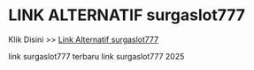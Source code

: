 # LINK ALTERNATIF surgaslot777

Klik Disini >> <a href="https://linksto.pages.dev/">Link Alternatif surgaslot777 </a>

link surgaslot777 terbaru
link surgaslot777 2025